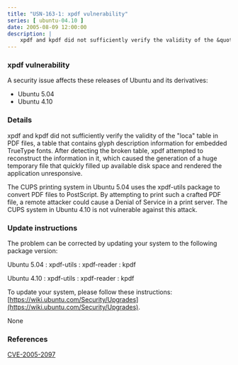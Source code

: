 ```yaml
---
title: "USN-163-1: xpdf vulnerability"
series: [ ubuntu-04.10 ]
date: 2005-08-09 12:00:00
description: |
    xpdf and kpdf did not sufficiently verify the validity of the &quot;loca&quot; table in PDF files, a table that contains glyph description information for embedded TrueType fonts. After detecting the broken table, xpdf attempted to reconstruct the information in it, which caused the generation of a huge temporary file that quickly filled up available disk space and rendered the application unresponsive.
--- 
```

 
### xpdf vulnerability

A security issue affects these releases of Ubuntu and its derivatives:

* Ubuntu 5.04
* Ubuntu 4.10

### Details

xpdf and kpdf did not sufficiently verify the validity of the &quot;loca&quot; table in PDF files, a table that contains glyph description information for embedded TrueType fonts. After detecting the broken table, xpdf attempted to reconstruct the information in it, which caused the generation of a huge temporary file that quickly filled up available disk space and rendered the application unresponsive.

The CUPS printing system in Ubuntu 5.04 uses the xpdf-utils package to convert PDF files to PostScript. By attempting to print such a crafted PDF file, a remote attacker could cause a Denial of Service in a print server. The CUPS system in Ubuntu 4.10 is not vulnerable against this attack.

### Update instructions

The problem can be corrected by updating your system to the following package version:

Ubuntu 5.04
 : xpdf-utils 
 : xpdf-reader 
 : kpdf 

Ubuntu 4.10
 : xpdf-utils 
 : xpdf-reader 
 : kpdf 

To update your system, please follow these instructions: [https://wiki.ubuntu.com/Security/Upgrades](https://wiki.ubuntu.com/Security/Upgrades).

None

### References

 [CVE-2005-2097](http://people.ubuntu.com/~ubuntu-security/cve/CVE-2005-2097)
 
